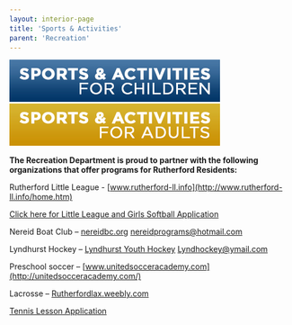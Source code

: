 ```yaml
---
layout: interior-page
title: 'Sports & Activities'
parent: 'Recreation'
---
```


<a href="childrens-catalog/"><img src="childrenssports.jpg" alt="Children's Sports"></a>
<a href="adult-catalog/"><img src="adultssports.jpg" alt="Adults' Sports"></a>

**The Recreation Department is proud to partner with the following organizations that offer programs for Rutherford Residents:** 

Rutherford Little League - [www.rutherford-ll.info](http://www.rutherford-ll.info/home.htm)

[Click here for Little League and Girls Softball Application](http://static.rutherford-nj.com/recreation/2016%20LL%20and%20Girls%20Softball%20Registration.pdf)

Nereid Boat Club – [nereidbc.org](http://nereidbc.org/) nereidprograms@hotmail.com

Lyndhurst Hockey – [Lyndhurst Youth Hockey](http://www.leaguelineup.com/welcome.asp?url=lyhl) Lyndhockey@ymail.com

Preschool soccer – [www.unitedsocceracademy.com](http://unitedsocceracademy.com/)

Lacrosse – [Rutherfordlax.weebly.com](http://rutherfordlax.weebly.com/)

[Tennis Lesson Application](https://storage.googleapis.com/static.rutherford-nj.com/recreation/2017_RutherfordSummerTennis.pdf)
